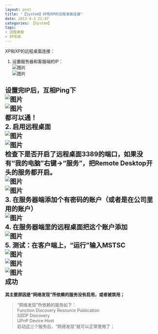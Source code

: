 ```yaml
---
layout: post
title: "【System】XP和XP的远程桌面连接"
date: 2013-4-3 21:47
categories: 【System】
tags:
- 远程桌面
- XP系统
---
```

XP和XP的远程桌面连接：  
1. 设置服务器和客服端的IP：  
![图片](http://a2.qpic.cn/psb?/57f6398e-db93-428d-8871-6d2527ad188f/hKgwc.tjn*Qkq0VrW3B00imLkO8UOI252wdMJaYU2Gw!/b/dGZUxsHXDwAA&ek=1&kp=1&pt=0&bo=LAKdAQAAAAABAJU!&t=5&tl=3&su=014465905&tm=1551704400&sce=0-12-12&rf=2-9)  
![图片](http://a3.qpic.cn/psb?/57f6398e-db93-428d-8871-6d2527ad188f/ZKsIRGTnO7yapxHuxDmCPmF5LueOa.eVOf0zNivjpvc!/b/dL1*87*VHQAA&ek=1&kp=1&pt=0&bo=KwKhAQAAAAABAK4!&t=5&tl=3&su=0236783201&tm=1551704400&sce=0-12-12&rf=2-9)  
<!-- more -->
设置完IP后，互相Ping下  
![图片](http://a4.qpic.cn/psb?/57f6398e-db93-428d-8871-6d2527ad188f/ymHaCige0IdNtsTjnbZgjnIdyQ8HhMG3rfF9zALK99s!/b/dK8Sj8CrHgAA&ek=1&kp=1&pt=0&bo=KwKgAQAAAAABAK8!&t=5&tl=3&su=0105577233&tm=1551704400&sce=0-12-12&rf=2-9)  
![图片](http://a2.qpic.cn/psb?/57f6398e-db93-428d-8871-6d2527ad188f/iUOfa0TxWpj1e.mQgKAupblD1lMAW*6a7nt9quPihuk!/b/dNXcWr.MMQAA&ek=1&kp=1&pt=0&bo=KQKiAQAAAAABAK8!&t=5&tl=3&su=0236251425&tm=1551704400&sce=0-12-12&rf=2-9)  
都可以通！  
2. 启用远程桌面  
![图片](http://a4.qpic.cn/psb?/57f6398e-db93-428d-8871-6d2527ad188f/KX9M46hYW3.7Jc09frQ31UzpmLPtZ414VJSKV14Rd1M!/b/dFwEjMCXHgAA&ek=1&kp=1&pt=0&bo=KwKhAQAAAAABAK4!&t=5&tl=3&su=0206418577&tm=1551704400&sce=0-12-12&rf=2-9)  
![图片](http://a2.qpic.cn/psb?/57f6398e-db93-428d-8871-6d2527ad188f/vb4bL9B*LOUNZKqW5bRl5pIAiZVknsZOCs5hSwlhqHU!/b/dMOxvsHcDwAA&ek=1&kp=1&pt=0&bo=LQKhAQAAAAABAKg!&t=5&tl=3&su=0108393761&tm=1551704400&sce=0-12-12&rf=2-9)  
检查下是否开启了远程桌面3389的端口，如果没有“我的电脑”右键→“服务”，把Remote Desktop开头的服务都开启。  
![图片](http://a1.qpic.cn/psb?/57f6398e-db93-428d-8871-6d2527ad188f/307qX*uBRqte4JECwA3psbrBfRg4aX3*5RBjyXCxE3A!/b/dCg*LMH0FwAA&ek=1&kp=1&pt=0&bo=KwKgAQAAAAABAK8!&t=5&tl=3&su=026630769&tm=1551704400&sce=0-12-12&rf=2-9)  
![图片](http://a2.qpic.cn/psb?/57f6398e-db93-428d-8871-6d2527ad188f/fbrnat64e*bGd8y5rS1HHrfZQgZX7Yl77d1mNiPYLkQ!/b/dPtXWb9pMQAA&ek=1&kp=1&pt=0&bo=KwKgAQAAAAABAK8!&t=5&tl=3&su=0202334225&tm=1551704400&sce=0-12-12&rf=2-9)  
3. 在服务器端添加个有密码的账户（或者是在公司里用的账户）  
![图片](http://a4.qpic.cn/psb?/57f6398e-db93-428d-8871-6d2527ad188f/6XxdnfYZYRUqHFoeiI7HYLoa45.w1Q.uEPdDhwAA*w8!/b/dF.Kh8CzHgAA&ek=1&kp=1&pt=0&bo=KwKhAQAAAAABAK4!&t=5&tl=3&su=0145197713&tm=1551704400&sce=0-12-12&rf=2-9)  
4. 在服务器端里的远程桌面把这个账户添加  
![图片](http://a4.qpic.cn/psb?/57f6398e-db93-428d-8871-6d2527ad188f/2zSz.ETa6PRfdFR3M2Au7lFDqQyjnWGY3Rbj3WIPcZw!/b/dJ21kMBcHgAA&ek=1&kp=1&pt=0&bo=KQKfAQAAAAABAJI!&t=5&tl=3&su=0182869905&tm=1551704400&sce=0-12-12&rf=2-9)  
5. 测试：在客户端上，“运行”输入MSTSC  
![图片](http://a3.qpic.cn/psb?/57f6398e-db93-428d-8871-6d2527ad188f/md3IRmpqBCNRw3A8Q9ZUZr.rn8G4PjPcg36mUFw*OZE!/b/dLpl8L*uHQAA&ek=1&kp=1&pt=0&bo=KwKhAQAAAAABAK4!&t=5&tl=3&su=07832753&tm=1551704400&sce=0-12-12&rf=2-9)  
![图片](http://a1.qpic.cn/psb?/57f6398e-db93-428d-8871-6d2527ad188f/Cu9YX.ozgDUiT9dXcFBrnJIUHa1z1xAQKmWPYtnEwSE!/b/dEHAJ8HzFwAA&ek=1&kp=1&pt=0&bo=KgKhAQAAAAABAK8!&t=5&tl=3&su=0115120929&tm=1551704400&sce=0-12-12&rf=2-9)  
![图片](http://a1.qpic.cn/psb?/57f6398e-db93-428d-8871-6d2527ad188f/n1Fi11ioAwFDazOVXJJHe0.dUUPZDEGbX2UK7hyT.0Y!/b/dIS*LcH1FwAA&ek=1&kp=1&pt=0&bo=KgKeAQAAAAABAJA!&tl=3&su=0181439905&tm=1551704400&sce=0-12-12&rf=2-9)  
成功  
---
**其主要原因是“网络发现”所依赖的服务没有启用，或者被禁用；**  

>“网络发现”所依赖的服务如下：  
Function Discovery Resource Publication  
SSDP Discovery  
UPnP Device Host  
启动这三个服务后，“网络发现”就可以正常使用了；